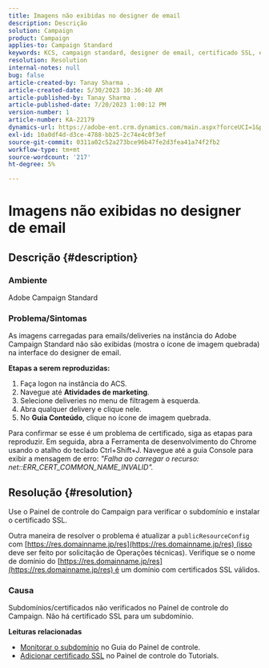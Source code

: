 ```yaml
---
title: Imagens não exibidas no designer de email
description: Descrição
solution: Campaign
product: Campaign
applies-to: Campaign Standard
keywords: KCS, campaign standard, designer de email, certificado SSL, erro
resolution: Resolution
internal-notes: null
bug: false
article-created-by: Tanay Sharma .
article-created-date: 5/30/2023 10:36:40 AM
article-published-by: Tanay Sharma .
article-published-date: 7/20/2023 1:00:12 PM
version-number: 1
article-number: KA-22179
dynamics-url: https://adobe-ent.crm.dynamics.com/main.aspx?forceUCI=1&pagetype=entityrecord&etn=knowledgearticle&id=7b7b8cd8-d5fe-ed11-8f6e-6045bd006793
exl-id: 10a0df4d-d3ce-4788-bb25-2c74e4c0f3ef
source-git-commit: 0311a02c52a273bce96b47fe2d3fea41a74f2fb2
workflow-type: tm+mt
source-wordcount: '217'
ht-degree: 5%

---
```


# Imagens não exibidas no designer de email

## Descrição {#description}


### Ambiente

Adobe Campaign Standard

### Problema/Sintomas

As imagens carregadas para emails/deliveries na instância do Adobe Campaign Standard não são exibidas (mostra o ícone de imagem quebrada) na interface do designer de email.

<b>Etapas a serem reproduzidas:</b>

1. Faça logon na instância do ACS.
2. Navegue até <b>Atividades de marketing</b>.
3. Selecione deliveries no menu de filtragem à esquerda.
4. Abra qualquer delivery e clique nele.
5. No <b>Guia Conteúdo</b>,<b> </b>clique no ícone de imagem quebrada.


Para confirmar se esse é um problema de certificado, siga as etapas para reproduzir. Em seguida, abra a Ferramenta de desenvolvimento do Chrome usando o atalho do teclado Ctrl+Shift+J. Navegue até a guia Console para exibir a mensagem de erro: *&quot;Falha ao carregar o recurso: net::ERR_CERT_COMMON_NAME_INVALID&quot;.*


## Resolução {#resolution}


Use o Painel de controle do Campaign para verificar o subdomínio e instalar o certificado SSL.

Outra maneira de resolver o problema é atualizar a `publicResourceConfig` com [https://res.domainname.jp/res](https://res.domainname.jp/res) (isso deve ser feito por solicitação de Operações técnicas). Verifique se o nome de domínio do [https://res.domainname.jp/res](https://res.domainname.jp/res) é um domínio com certificados SSL válidos.

### <b>Causa</b>

Subdomínios/certificados não verificados no Painel de controle do Campaign. Não há certificado SSL para um subdomínio.

<b>Leituras relacionadas</b>

- [Monitorar o subdomínio](https://experienceleague.adobe.com/docs/control-panel/using/subdomains-and-certificates/monitoring-subdomains.html?lang=en) no Guia do Painel de controle.
- [Adicionar certificado SSL](https://experienceleague.adobe.com/docs/control-panel-learn/tutorials/subdomains-and-certificates/add-ssl-certificates.html?lang=en) no Painel de controle do Tutorials.
